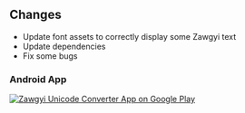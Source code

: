 ## Changes

* Update font assets to correctly display some Zawgyi text
* Update dependencies
* Fix some bugs

### Android App

[![Zawgyi Unicode Converter App on Google Play](https://zawgyi-unicode-converter.myanmartools.org/assets/images/uploads/google-play-badge-140w.png)](https://play.google.com/store/apps/details?id=com.dagonmetric.zawgyiunicodeconverter&pcampaignid=MKT-Other-global-all-co-prtnr-py-PartBadge-Mar2515-1)
